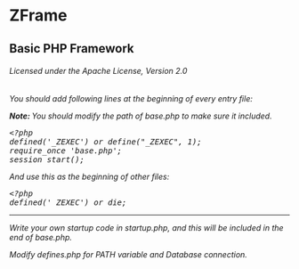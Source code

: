 # ZFrame
<h2>Basic PHP Framework</h2>
<h6>Licensed under the Apache License, Version 2.0<h6>

<p>You should add following lines at the beginning of every entry file:</p>
<p><b>Note:&nbsp;</b>You should modify the path of <i>base.php</i> to make sure it included.</p>
<pre>
&lt;?php
defined('_ZEXEC') or define("_ZEXEC", 1);
require_once 'base.php';
session_start();
</pre>
<p>And use this as the beginning of other files:</p>
<pre>
&lt;?php
defined('_ZEXEC') or die;
</pre>
<hr>
<p>Write your own startup code in startup.php, and this will be included in the end of base.php.</p>
<p>Modify <i>defines.php</i> for PATH variable and Database connection.</p>
